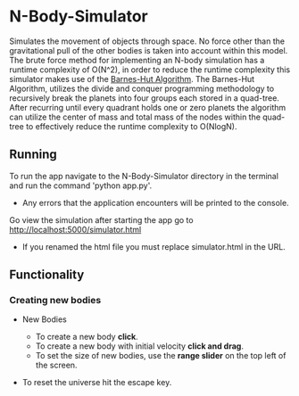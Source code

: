 # N-Body-Simulator

Simulates the movement of objects through space. No force other than the gravitational pull of the other bodies is taken into account
within this model. The brute force method for implementing an N-body simulation has a runtime complexity of O(N^2), in order to reduce the
runtime complexity this simulator makes use of the <a href="http://arborjs.org/docs/barnes-hut" title="Title" target="_blank" >Barnes-Hut Algorithm</a>. The Barnes-Hut Algorithm, utilizes the divide and conquer
programming methodology to recursively break the planets into four groups each stored in a quad-tree. After recurring until every quadrant holds one or zero planets
the algorithm can utilize the center of mass and total mass of the nodes within the quad-tree to effectively reduce the runtime complexity to O(NlogN).

## Running

To run the app navigate to the N-Body-Simulator directory in the terminal and run the command 'python app.py'.
  - Any errors that the application encounters will be printed to the console.

Go view the simulation after starting the app go to <a href="http://localhost:5000/simulator.html" title="Title" target="_blank" >http://localhost:5000/simulator.html</a>
  - If you renamed the html file you must replace simulator.html in the URL.

## Functionality

### Creating new bodies

- New Bodies
  - To create a new body <b>click</b>.
  - To create a new body with initial velocity <b>click and drag</b>.
  - To set the size of new bodies, use the <B>range slider</B> on the top left of the screen.

- To reset the universe hit the escape key.
